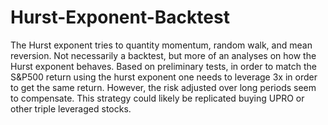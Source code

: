 # Hurst-Exponent-Backtest
The Hurst exponent tries to quantity momentum, random walk, and mean reversion. Not necessarily a backtest, but more of an analyses on how the Hurst exponent behaves. Based on preliminary tests, in order to match the S&amp;P500 return using the hurst exponent one needs to leverage 3x in order to get the same return. However, the risk adjusted over long periods seem to compensate.  This strategy could likely be replicated buying UPRO or other triple leveraged stocks.
